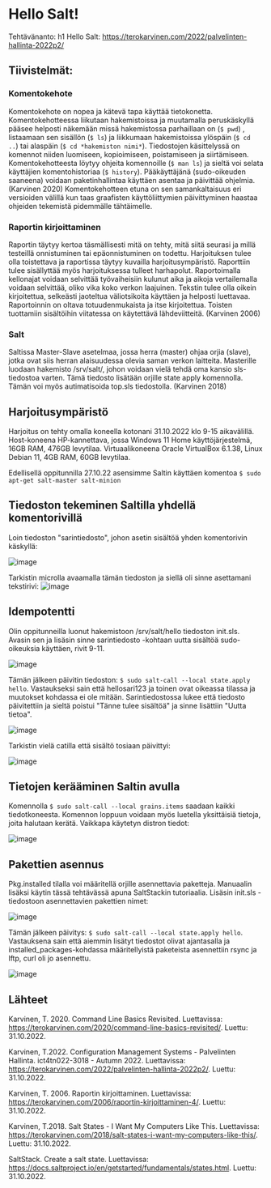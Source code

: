 # Hello Salt!

Tehtävänanto: h1 Hello Salt: https://terokarvinen.com/2022/palvelinten-hallinta-2022p2/

## Tiivistelmät:

### Komentokehote

Komentokehote on nopea ja kätevä tapa käyttää tietokonetta. Komentokehotteessa liikutaan hakemistoissa ja muutamalla peruskäskyllä 
pääsee helposti näkemään missä hakemistossa parhaillaan on (`$ pwd`) , listaamaan sen sisällön (`$ ls`) ja liikkumaan hakemistoissa ylöspäin (`$ cd ..`)
tai alaspäin (`$ cd *hakemiston nimi*`). Tiedostojen käsittelyssä on komennot niiden luomiseen, kopioimiseen, poistamiseen ja siirtämiseen. Komentokehotteesta 
löytyy ohjeita komennoille (`$ man ls`) ja sieltä voi selata käyttäjien komentohistoriaa (`$ history`). Pääkäyttäjänä (sudo-oikeuden saaneena) voidaan paketinhallintaa 
käyttäen asentaa ja päivittää ohjelmia. (Karvinen 2020) Komentokehotteen etuna on sen samankaltaisuus eri versioiden välillä kun taas graafisten 
käyttöliittymien päivittyminen haastaa ohjeiden tekemistä pidemmälle tähtäimelle.


### Raportin kirjoittaminen

Raportin täytyy kertoa täsmällisesti mitä on tehty, mitä siitä seurasi ja millä testeillä onnistuminen tai epäonnistuminen on 
todettu. Harjoituksen tulee olla toistettava ja raportissa täytyy kuvailla harjoitusympäristö. Raporttiin tulee sisällyttää myös 
harjoituksessa tulleet harhapolut. Raportoimalla kellonajat voidaan selvittää työvaiheisiin kulunut aika ja aikoja vertailemalla
voidaan selvittää, oliko vika koko verkon laajuinen. Tekstin tulee olla oikein kirjoitettua, selkeästi jaoteltua väliotsikoita
käyttäen ja helposti luettavaa. Raportoinnin on oltava totuudenmukaista ja itse kirjoitettua. Toisten tuottamiin sisältöihin
viitatessa on käytettävä lähdeviitteitä. (Karvinen 2006)

### Salt

Saltissa Master-Slave asetelmaa, jossa herra (master) ohjaa orjia (slave), jotka ovat siis herran alaisuudessa olevia saman verkon laitteita.
Masterille luodaan hakemisto /srv/salt/, johon voidaan vielä tehdä oma kansio sls-tiedostoa varten. Tämä tiedosto lisätään orjille state apply
komennolla. Tämän voi myös autimatisoida top.sls tiedostolla. (Karvinen 2018)

## Harjoitusympäristö

Harjoitus on tehty omalla koneella kotonani 31.10.2022 klo 9-15 aikavälillä. Host-koneena HP-kannettava, jossa Windows 11 Home käyttöjärjestelmä, 16GB RAM, 476GB levytilaa. Virtuaalikoneena Oracle VirtualBox 6.1.38, Linux Debian 11, 4GB RAM, 60GB levytilaa.

Edellisellä oppitunnilla 27.10.22 asensimme Saltin käyttäen komentoa `$ sudo apt-get salt-master salt-minion`

## Tiedoston tekeminen Saltilla yhdellä komentorivillä

Loin tiedoston "sarintiedosto", johon asetin sisältöä yhden komentorivin käskyllä:

![image](https://user-images.githubusercontent.com/113497086/198970977-e258a13f-555b-42a7-bfcb-12c3d84a41a6.png)

Tarkistin microlla avaamalla tämän tiedoston ja siellä oli sinne asettamani tekstirivi:
![image](https://user-images.githubusercontent.com/113497086/198971296-ce953c27-03bf-4cc2-8b9a-5049c45c92a7.png)

## Idempotentti

Olin oppitunneilla luonut hakemistoon /srv/salt/hello tiedoston init.sls. Avasin sen ja lisäsin sinne sarintiedosto
-kohtaan uutta sisältöä sudo-oikeuksia käyttäen, rivit 9-11.

![image](https://user-images.githubusercontent.com/113497086/198992545-fa811c58-a109-44bb-8045-d06add887c71.png)

Tämän jälkeen päivitin tiedoston: `$ sudo salt-call --local state.apply hello`. Vastaukseksi sain että hellosari123 ja toinen ovat oikeassa tilassa ja muutokset kohdassa ei ole mitään. Sarintiedostossa lukee että tiedosto päivitettiin ja sieltä poistui "Tänne tulee sisältöä" ja sinne lisättiin "Uutta tietoa".

![image](https://user-images.githubusercontent.com/113497086/198995389-fdfd2ffb-971c-467a-a728-7a82fa36dc06.png)

Tarkistin vielä catilla että sisältö tosiaan päivittyi:

![image](https://user-images.githubusercontent.com/113497086/198995771-0367b100-af84-4d4d-a077-da50da0667fb.png)

## Tietojen kerääminen Saltin avulla

Komennolla `$ sudo salt-call --local grains.items` saadaan kaikki tiedotkoneesta. Komennon loppuun voidaan myös luetella yksittäisiä tietoja, joita halutaan kerätä. Vaikkapa käytetyn distron tiedot:

![image](https://user-images.githubusercontent.com/113497086/198999286-584eaa01-a8ef-42af-8b3a-44cd85806296.png)

## Pakettien asennus

Pkg.installed tilalla voi määritellä orjille asennettavia paketteja. Manuaalin lisäksi käytin tässä tehtävässä apuna SaltStackin tutoriaalia. Lisäsin init.sls -tiedostoon asennettavien pakettien nimet: 

![image](https://user-images.githubusercontent.com/113497086/199010702-2d559135-2651-4c85-8bb2-d9e84c1add22.png)

Tämän jälkeen päivitys: `$ sudo salt-call --local state.apply hello`. Vastauksena sain että aiemmin lisätyt tiedostot olivat ajantasalla ja installed_packages-kohdassa määritellyistä paketeista asennettiin rsync ja lftp, curl oli jo asennettu.

![image](https://user-images.githubusercontent.com/113497086/199011677-19d4b329-7f4b-4251-b913-aacba7c0b91c.png)




## Lähteet

Karvinen, T. 2020. Command Line Basics Revisited. Luettavissa: https://terokarvinen.com/2020/command-line-basics-revisited/.
Luettu: 31.10.2022.

Karvinen, T.2022. Configuration Management Systems - Palvelinten Hallinta. ict4tn022-3018 - Autumn 2022. Luettavissa: https://terokarvinen.com/2022/palvelinten-hallinta-2022p2/. Luettu: 31.10.2022.

Karvinen, T. 2006. Raportin kirjoittaminen. Luettavissa: https://terokarvinen.com/2006/raportin-kirjoittaminen-4/. Luettu:
31.10.2022.

Karvinen, T.2018. Salt States - I Want My Computers Like This. Luettavissa: https://terokarvinen.com/2018/salt-states-i-want-my-computers-like-this/.
Luettu: 31.10.2022.

SaltStack. Create a salt state. Luettavissa: https://docs.saltproject.io/en/getstarted/fundamentals/states.html. Luettu: 31.10.2022.
